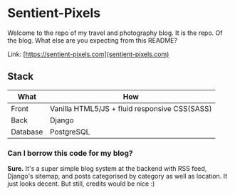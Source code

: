 # Sentient-Pixels

Welcome to the repo of my travel and photography blog. It is the repo. Of the blog. What else are you expecting from this README?

Link: [https://sentient-pixels.com](sentient-pixels.com)

## Stack
| What    | How |
| ------ | ------- |
| Front    | Vanilla HTML5/JS + fluid responsive CSS(SASS) |
| Back     | Django |
| Database | PostgreSQL |



### Can I borrow this code for my blog?

**Sure.** It's a super simple blog system at the backend with RSS feed, Django's sitemap, and posts categorised by category as well as location. It just looks decent. But still, credits would be nice :)